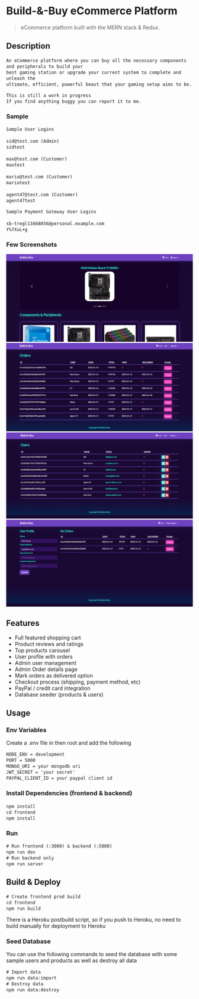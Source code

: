 # Build-&-Buy eCommerce Platform

> eCommerce platform built with the MERN stack & Redux.

## Description
```
An eCommerce platform where you can buy all the necessary components and peripherals to build your
best gaming station or upgrade your current system to complete and unleash the 
ultimate, efficient, powerful beast that your gaming setup aims to be.
```
```
This is still a work in progress
If you find anything buggy you can report it to me.
```

### Sample

```
Sample User Logins

sid@test.com (Admin)
sidtest

max@test.com (Customer)
maxtest

mario@test.com (Customer)
mariotest

agent47@test.com (Customer)
agent47test
```

```
Sample Payment Gateway User Logins

sb-tregl11668856@personal.example.com
Y%7XuL+g
```
### Few Screenshots

![HomeScreen](/screenshots/home.png "HomeScreen")
![AdminOrderListScreen](/screenshots/orders.png "AdminOrdersListScreen")
![AdminUsersListScreen](/screenshots/3.png "AdminUsersListScreen")
![UserProfileScreen](/screenshots/4.png "UsersProfileScreen")


## Features

- Full featured shopping cart
- Product reviews and ratings
- Top products carousel
- User profile with orders
- Admin user management
- Admin Order details page
- Mark orders as delivered option
- Checkout process (shipping, payment method, etc)
- PayPal / credit card integration
- Database seeder (products & users)




## Usage

### Env Variables

Create a .env file in then root and add the following

```
NODE_ENV = development
PORT = 5000
MONGO_URI = your mongodb uri
JWT_SECRET = 'your secret'
PAYPAL_CLIENT_ID = your paypal client id
```

### Install Dependencies (frontend & backend)

```
npm install
cd frontend
npm install
```

### Run

```
# Run frontend (:3000) & backend (:5000)
npm run dev
# Run backend only
npm run server
```

## Build & Deploy

```
# Create frontend prod build
cd frontend
npm run build
```

There is a Heroku postbuild script, so if you push to Heroku, no need to build manually for deployment to Heroku

### Seed Database

You can use the following commands to seed the database with some sample users and products as well as destroy all data

```
# Import data
npm run data:import
# Destroy data
npm run data:destroy
```

